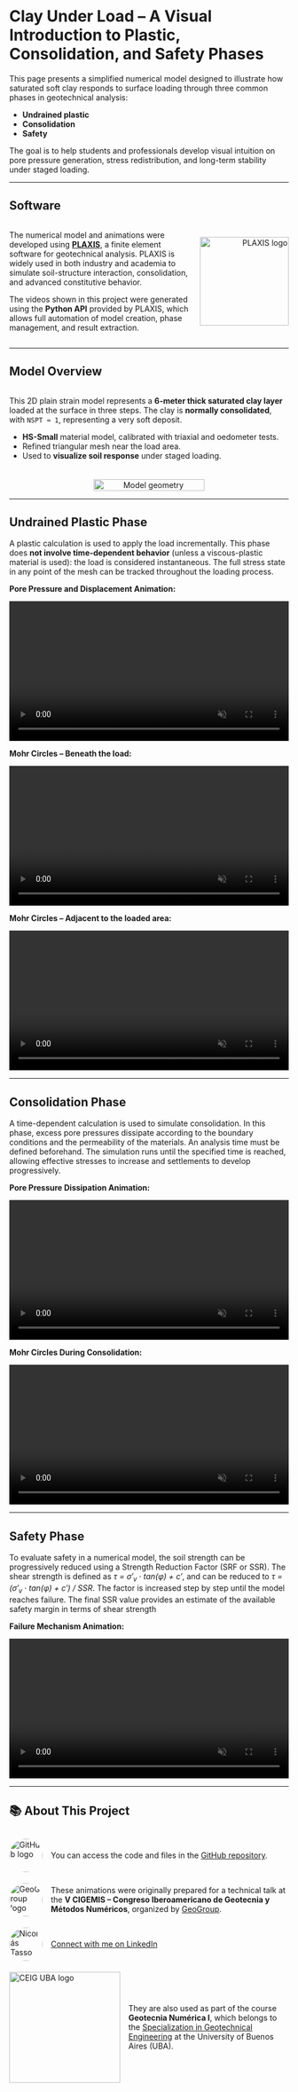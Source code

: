 # Clay Under Load – A Visual Introduction to Plastic, Consolidation, and Safety Phases

This page presents a simplified numerical model designed to illustrate how saturated soft clay responds to surface loading through three common phases in geotechnical analysis:

- **Undrained plastic**
- **Consolidation**
- **Safety**

The goal is to help students and professionals develop visual intuition on pore pressure generation, stress redistribution, and long-term stability under staged loading.


---

<h2>Software</h2>

<div style="display: flex; justify-content: space-between; align-items: center; flex-wrap: wrap; gap: 10px;">

  <div style="flex: 1; min-width: 300px;">
    <p>
      The numerical model and animations were developed using 
      <a href="https://www.plaxis.com/" target="_blank"><strong>PLAXIS</strong></a>, a finite element software for geotechnical analysis. PLAXIS is widely used in both industry and academia to simulate soil-structure interaction, consolidation, and advanced constitutive behavior.
    </p>
    <p>
      The videos shown in this project were generated using the <strong>Python API</strong> provided by PLAXIS, which allows full automation of model creation, phase management, and result extraction.
    </p>
  </div>

  <div style="flex: 0 0 160px; text-align: right;">
    <img src="assets/plaxis-logo.png" alt="PLAXIS logo" style="width: 160px;">
  </div>

</div>


---

<h2>Model Overview</h2>

<div style="display: flex; flex-wrap: wrap; align-items: center; justify-content: space-between; gap: 20px;">

  <div style="flex: 1; min-width: 300px;">
    <p>
      This 2D plain strain model represents a <strong>6-meter thick saturated clay layer</strong> loaded at the surface in three steps. The clay is <strong>normally consolidated</strong>, with <code>NSPT ≈ 1</code>, representing a very soft deposit.
    </p>
    <ul>
      <li><strong>HS-Small</strong> material model, calibrated with triaxial and oedometer tests.</li>
      <li>Refined triangular mesh near the load area.</li>
      <li>Used to <strong>visualize soil response</strong> under staged loading.</li>
    </ul>
  </div>

  <div style="flex: 1; min-width: 300px; text-align: center;">
    <img src="assets/model-sketch.svg" alt="Model geometry" style="width: 100%; max-width: 200px;">
  </div>

</div>

---

## Undrained Plastic Phase

<p>
A plastic calculation is used to apply the load incrementally. This phase does <strong>not involve time-dependent behavior</strong> (unless a viscous-plastic material is used): the load is considered instantaneous. The full stress state in any point of the mesh can be tracked throughout the loading process.
</p>

**Pore Pressure and Displacement Animation:**

<p align="center">
  <video autoplay muted loop playsinline controls style="width: 100%; max-width: 100%;">
    <source src="assets/LoadEng.mp4" type="video/mp4">
  </video>
</p>

**Mohr Circles – Beneath the load:**

<p align="center">
  <video autoplay muted loop playsinline controls style="width: 100%; max-width: 100%;">
    <source src="assets/LoadMC_1_Eng.mp4" type="video/mp4">
  </video>
</p>

**Mohr Circles – Adjacent to the loaded area:**

<p align="center">
  <video autoplay muted loop playsinline controls style="width: 100%; max-width: 100%;">
    <source src="assets/LoadMC_2_Eng.mp4" type="video/mp4">
  </video>
</p>

---

## Consolidation Phase

<p>
A time-dependent calculation is used to simulate consolidation. In this phase, excess pore pressures dissipate according to the boundary conditions and the permeability of the materials. An analysis time must be defined beforehand. The simulation runs until the specified time is reached, allowing effective stresses to increase and settlements to develop progressively.
</p>


**Pore Pressure Dissipation Animation:**

<p align="center">
  <video autoplay muted loop playsinline controls style="width: 100%; max-width: 100%;">
    <source src="assets/Cons2_Eng.mp4" type="video/mp4">
  </video>
</p>

**Mohr Circles During Consolidation:**

<p align="center">
  <video autoplay muted loop playsinline controls style="width: 100%; max-width: 100%;">
    <source src="assets/ConsMC_1_Eng.mp4" type="video/mp4">
  </video>
</p>

---

## Safety Phase

<p>
To evaluate safety in a numerical model, the soil strength can be progressively reduced using a Strength Reduction Factor (SRF or SSR). The shear strength is defined as <em>τ = σ′<sub>v</sub> · tan(φ) + c′</em>, and can be reduced to <em>τ = (σ′<sub>v</sub> · tan(φ) + c′) / SSR</em>. The factor is increased step by step until the model reaches failure. The final SSR value provides an estimate of the available safety margin in terms of shear strength</p>

**Failure Mechanism Animation:**

<p align="center">
  <video autoplay muted loop playsinline controls style="width: 100%; max-width: 100%;">
    <source src="assets/SSR.mp4" type="video/mp4">
  </video>
</p>

---

## 📚 About This Project

<div style="display: flex; flex-direction: column; gap: 20px; margin-top: 30px;">

  <div style="display: flex; align-items: center; gap: 15px;">
    <img src="assets/github-logo.png" alt="GitHub logo" style="width: 60px; border-radius: 50%;">
    <span>
      You can access the code and files in the
      <a href="https://github.com/ntasso/plaxis-animations" target="_blank">GitHub repository</a>.
    </span>
  </div>

  <div style="display: flex; align-items: center; gap: 15px;">
    <img src="assets/geogroup-logo2.png" alt="GeoGroup logo" style="width: 60px; border-radius: 50%;">
    <span>
      These animations were originally prepared for a technical talk at the <strong>V CIGEMIS – Congreso Iberoamericano de Geotecnia y Métodos Numéricos</strong>, organized by
      <a href="https://geogroupuni.com/" target="_blank">GeoGroup</a>.
    </span>
  </div>

  <div style="display: flex; align-items: center; gap: 15px;">
    <img src="assets/profile.jpg" alt="Nicolás Tasso" style="width: 60px; border-radius: 50%;">
    <a href="https://www.linkedin.com/in/nicolas-tasso/" target="_blank">Connect with me on LinkedIn</a>
  </div>

  <div style="display: flex; align-items: center; gap: 15px;">
    <img src="assets/fiuba-logo.png" alt="CEIG UBA logo" style="width: 200px;">
    <span>
      They are also used as part of the course <strong>Geotecnia Numérica I</strong>, which belongs to the
      <a href="https://www.fi.uba.ar/posgrado/carreras-de-especializacion/ingenieria-geotecnica" target="_blank">Specialization in Geotechnical Engineering</a> at the University of Buenos Aires (UBA).
    </span>
  </div>
</div>
